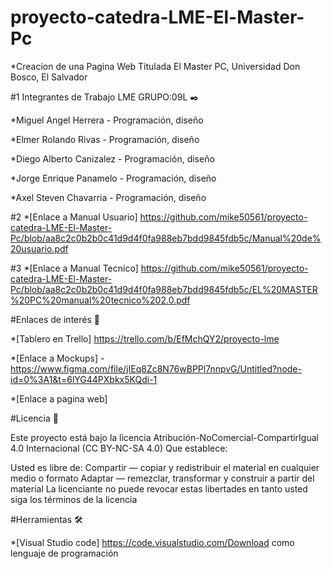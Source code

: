 # proyecto-catedra-LME-El-Master-Pc

*Creacion de una Pagina Web Titulada El Master PC,  Universidad Don Bosco, El Salvador


#1 Integrantes de Trabajo LME GRUPO:09L ✒️

*Miguel Angel Herrera - Programación, diseño

*Elmer Rolando Rivas - Programación, diseño

*Diego Alberto Canizalez - Programación, diseño

*Jorge Enrique Panamelo - Programación, diseño

*Axel Steven Chavarria - Programación, diseño



#2 *[Enlace a  Manual Usuario]  https://github.com/mike50561/proyecto-catedra-LME-El-Master-Pc/blob/aa8c2c0b2b0c41d9d4f0fa988eb7bdd9845fdb5c/Manual%20de%20usuario.pdf



#3 *[Enlace a Manual Tecnico]  https://github.com/mike50561/proyecto-catedra-LME-El-Master-Pc/blob/aa8c2c0b2b0c41d9d4f0fa988eb7bdd9845fdb5c/EL%20MASTER%20PC%20manual%20tecnico%202.0.pdf

#Enlaces de interés 👀

*[Tablero en Trello] https://trello.com/b/EfMchQY2/proyecto-lme


*[Enlace a Mockups] - https://www.figma.com/file/jIEq8Zc8N76wBPPl7nnpvG/Untitled?node-id=0%3A1&t=6lYG44PXbkx5KQdi-1


*[Enlace a pagina web] 


#Licencia 📄


Este proyecto está bajo la licencia Atribución-NoComercial-CompartirIgual 4.0 Internacional (CC BY-NC-SA 4.0) Que establece:

Usted es libre de: Compartir — copiar y redistribuir el material en cualquier medio o formato Adaptar — remezclar, transformar y construir a partir del material La licenciante no puede revocar estas libertades en tanto usted siga los términos de la licencia




#Herramientas 🛠️

*[Visual Studio code] https://code.visualstudio.com/Download   como lenguaje de programación
